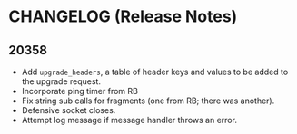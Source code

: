 # CHANGELOG (Release Notes)

## 20358

* Add `upgrade_headers`, a table of header keys and values to be added to the upgrade request.
* Incorporate ping timer from RB
* Fix string sub calls for fragments (one from RB; there was another).
* Defensive socket closes.
* Attempt log message if message handler throws an error.
